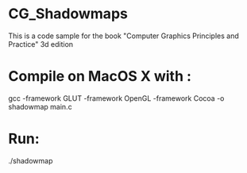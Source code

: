 CG_Shadowmaps
=============

This is a code sample for the book "Computer Graphics Principles and Practice" 3d edition

Compile on MacOS X with :
=========================

gcc -framework GLUT -framework OpenGL -framework Cocoa -o shadowmap main.c

Run:
====

./shadowmap
